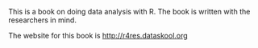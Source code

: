 This is a book on doing data analysis with R. The book is written with the researchers in mind. 

The website for this book is http://r4res.dataskool.org
